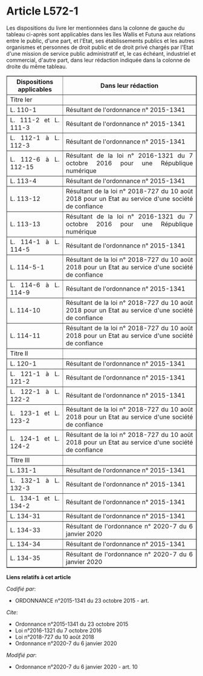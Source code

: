 # Article L572-1

Les dispositions du livre Ier mentionnées dans la colonne de gauche du tableau ci-après sont applicables dans les îles Wallis
et Futuna aux relations entre le public, d'une part, et l'Etat, ses établissements publics et les autres organismes et
personnes de droit public et de droit privé chargés par l'Etat d'une mission de service public administratif et, le cas
échéant, industriel et commercial, d'autre part, dans leur rédaction indiquée dans la colonne de droite du même tableau.

<table border="1">
  <tbody>
    <tr>
      <th>Dispositions applicables</th>
      <th>Dans leur rédaction</th>
    </tr>
    <tr>
      <td align="justify">Titre Ier</td>
      <td align="left">
    </td></tr>
    <tr>
      <td align="justify">L. 110-1 </td>
      <td align="justify">Résultant de l'ordonnance n° 2015-1341</td>
    </tr>
    <tr>
      <td align="justify">L. 111-2 et L. 111-3 </td>
      <td align="justify">Résultant de l'ordonnance n° 2015-1341</td>
    </tr>
    <tr>
      <td align="justify">L. 112-1 à L. 112-3 </td>
      <td align="justify">Résultant de l'ordonnance n° 2015-1341</td>
    </tr>
    <tr>
      <td align="justify">L. 112-6 à L. 112-15 </td>
      <td align="justify">Résultant de la loi n° 2016-1321 du 7 octobre 2016 pour une République numérique</td>
    </tr>
    <tr>
      <td align="justify">L. 113-4 </td>
      <td align="justify">Résultant de l'ordonnance n° 2015-1341</td>
    </tr>
    <tr>
      <td align="justify">L. 113-12 </td>
      <td align="justify">Résultant de la loi n° 2018-727 du 10 août 2018 pour un Etat au service d'une société de
confiance</td>
    </tr>
    <tr>
      <td align="justify">L. 113-13 </td>
      <td align="justify">Résultant de la loi n° 2016-1321 du 7 octobre 2016 pour une République numérique</td>
    </tr>
    <tr>
      <td align="justify">L. 114-1 à L. 114-5 </td>
      <td align="justify">Résultant de l'ordonnance n° 2015-1341
</td>
    </tr>
    <tr>
      <td align="justify">L. 114-5-1 </td>
      <td align="justify">Résultant de la loi n° 2018-727 du 10 août 2018 pour un Etat au service d'une société de
confiance</td>
    </tr>
    <tr>
      <td align="justify">L. 114-6 à L. 114-9 </td>
      <td align="justify">Résultant de l'ordonnance n° 2015-1341</td>
    </tr>
    <tr>
      <td align="justify">L. 114-10</td>
      <td align="justify">Résultant de la loi n° 2018-727 du 10 août 2018 pour un Etat au service d'une société de
confiance</td>
    </tr>
    <tr>
      <td align="justify">L. 114-11 </td>
      <td align="justify">Résultant de la loi n° 2018-727 du 10 août 2018 pour un Etat au service d'une société de
confiance</td>
    </tr>
    <tr>
      <td align="justify">Titre II</td>
      <td align="justify">
    </td></tr>
    <tr>
      <td align="justify">L. 120-1 </td>
      <td align="left">Résultant de l'ordonnance n° 2015-1341</td>
    </tr>
    <tr>
      <td align="justify">L. 121-1 à L. 121-2 </td>
      <td align="justify">Résultant de l'ordonnance n° 2015-1341</td>
    </tr>
    <tr>
      <td align="justify">L. 122-1 à L. 122-2 </td>
      <td align="justify">Résultant de l'ordonnance n° 2015-1341</td>
    </tr>
    <tr>
      <td align="justify">L. 123-1 et L. 123-2 </td>
      <td align="justify">Résultant de la loi n° 2018-727 du 10 août 2018 pour un Etat au service d'une société de
confiance</td>
    </tr>
    <tr>
      <td align="justify">L. 124-1 et L. 124-2 </td>
      <td align="justify">Résultant de la loi n° 2018-727 du 10 août 2018 pour un Etat au service d'une société de
confiance</td>
    </tr>
    <tr>
      <td align="justify">Titre III</td>
      <td align="justify">
    </td></tr>
    <tr>
      <td align="justify">L. 131-1 </td>
      <td align="justify">Résultant de l'ordonnance n° 2015-1341</td>
    </tr>
    <tr>
      <td align="justify">L. 132-1 à L. 132-3 </td>
      <td align="justify">Résultant de l'ordonnance n° 2015-1341</td>
    </tr>
    <tr>
      <td align="justify">L. 134-1 et L. 134-2 </td>
      <td align="justify">Résultant de l'ordonnance n° 2015-1341</td>
    </tr>
    <tr>
      <td align="justify">L. 134-31 </td>
      <td align="justify">Résultant de l'ordonnance n° 2015-1341</td>
    </tr>
    <tr>
      <td align="justify">L. 134-33</td>
      <td align="justify">Résultant de l'ordonnance n° 2020-7 du 6 janvier 2020</td>
    </tr>
    <tr>
      <td align="justify">L. 134-34</td>
      <td align="justify">Résultant de l'ordonnance n° 2015-1341</td>
    </tr>
    <tr>
      <td align="justify">L. 134-35</td>
      <td align="justify">Résultant de l'ordonnance n° 2020-7 du 6 janvier 2020
</td>
    </tr>
  </tbody>
</table>

**Liens relatifs à cet article**

_Codifié par_:

  - ORDONNANCE n°2015-1341 du 23 octobre 2015 - art.

_Cite_:

  - Ordonnance n°2015-1341 du 23 octobre 2015
  - Loi n°2016-1321 du 7 octobre 2016
  - Loi n°2018-727 du 10 août 2018
  - Ordonnance n°2020-7 du 6 janvier 2020

_Modifié par_:

  - Ordonnance n°2020-7 du 6 janvier 2020 - art. 10

